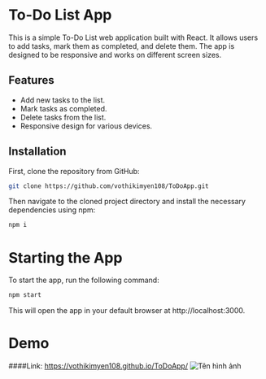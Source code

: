# To-Do List App

This is a simple To-Do List web application built with React. It allows users to add tasks, mark them as completed, and delete them. The app is designed to be responsive and works on different screen sizes.

## Features

- Add new tasks to the list.
- Mark tasks as completed.
- Delete tasks from the list.
- Responsive design for various devices.


## Installation

First, clone the repository from GitHub:

```bash
git clone https://github.com/vothikimyen108/ToDoApp.git
```
Then navigate to the cloned project directory and install the necessary dependencies using npm:
```bash
npm i
```
# Starting the App
To start the app, run the following command:
```bash
npm start
```
This will open the app in your default browser at http://localhost:3000.


# Demo
####Link:  https://vothikimyen108.github.io/ToDoApp/
![Tên hình ảnh](https://i.ibb.co/PGKggDV/test.png)
